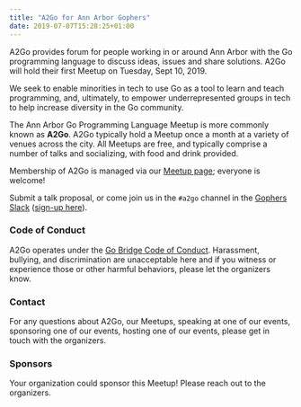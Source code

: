 ```yaml
---
title: "A2Go for Ann Arbor Gophers"
date: 2019-07-07T15:28:25+01:00
---
```


A2Go provides forum for people working in or around Ann Arbor with the Go programming language to discuss ideas, issues and share solutions.  A2Go
will hold their first Meetup on Tuesday, Sept 10, 2019.

We seek to enable minorities in tech to use Go as a tool to learn and teach programming, and, ultimately, to empower underrepresented groups in tech to help increase diversity in the Go community.

The Ann Arbor Go Programming Language Meetup is more commonly known as **A2Go**. A2Go typically hold a Meetup once a month at a
variety of venues across the city. All Meetups are free, and typically comprise a number of talks and socializing, with
food and drink provided.

Membership of A2Go is managed via our [Meetup page](https://www.meetup.com/A2Go-Golang-developer-meetup/); everyone is
welcome!

Submit a talk proposal, or come join us in the
`#a2go` channel in the [Gophers Slack](https://gophers.slack.com) ([sign-up here](https://invite.slack.golangbridge.org/)).

### Code of Conduct

A2Go operates under the [Go Bridge Code of Conduct](http://coc.gobridge.org/). Harassment, bullying, and discrimination are unacceptable here and if you witness or experience those or other harmful behaviors, please let the organizers know.

### Contact

For any questions about A2Go, our Meetups, speaking at one of our events, sponsoring one of our events,
hosting one of our events, please get in touch with the organizers.

### Sponsors

Your organization could sponsor this Meetup! Please reach out to the organizers.

<div class="sponsors">
</div>
